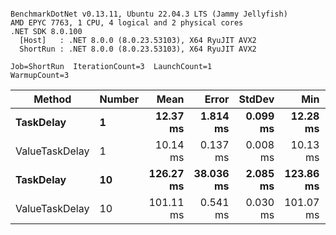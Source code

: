 ```

BenchmarkDotNet v0.13.11, Ubuntu 22.04.3 LTS (Jammy Jellyfish)
AMD EPYC 7763, 1 CPU, 4 logical and 2 physical cores
.NET SDK 8.0.100
  [Host]   : .NET 8.0.0 (8.0.23.53103), X64 RyuJIT AVX2
  ShortRun : .NET 8.0.0 (8.0.23.53103), X64 RyuJIT AVX2

Job=ShortRun  IterationCount=3  LaunchCount=1  
WarmupCount=3  

```
| Method         | Number | Mean      | Error     | StdDev   | Min       | Max       | Allocated |
|--------------- |------- |----------:|----------:|---------:|----------:|----------:|----------:|
| **TaskDelay**      | **1**      |  **12.37 ms** |  **1.814 ms** | **0.099 ms** |  **12.28 ms** |  **12.48 ms** |     **352 B** |
| ValueTaskDelay | 1      |  10.14 ms |  0.137 ms | 0.008 ms |  10.13 ms |  10.14 ms |     192 B |
| **TaskDelay**      | **10**     | **126.27 ms** | **38.036 ms** | **2.085 ms** | **123.86 ms** | **127.53 ms** |    **2053 B** |
| ValueTaskDelay | 10     | 101.11 ms |  0.541 ms | 0.030 ms | 101.07 ms | 101.13 ms |     381 B |
